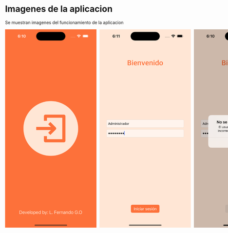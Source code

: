 # Imagenes de la aplicacion
Se muestran imagenes del funcionamiento de la aplicacion

<div style="display: flex; flex-direction: row;">
    <img src="Screenshots/Launchscreen.png" alt="Launchscreen" width="300" height="651" style="margin-right: 10px;">
    <img src="Screenshots/LogInScreen.png" alt="LogIn" width="300" height="651" style="margin-right: 10px;">
    <img src="Screenshots/ErrorLogIn.png" alt="Error al hacer logIn" width="300" height="651" style="margin-right: 10px;">
    <img src="Screenshots/UsersScreen.png" alt="Pantalla de usuarios" width="300" height="651" style="margin-right: 10px;">
    <img src="Screenshots/EditorScreen.png" alt="Pantalla edicion de usuarios" width="300" height="651" style="margin-right: 10px;">
    <img src="Screenshots/UsersEdited.png" alt="Usuario actualizado" width="300" height="651" style="margin-right: 10px;">
    <img src="Screenshots/InactivityError.png" alt="Pantalla de inactividad" width="300" height="651" style="margin-right: 10px;">
</div>
